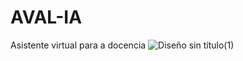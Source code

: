 # AVAL-IA
Asistente virtual para a docencia
![Diseño sin título(1)](https://github.com/user-attachments/assets/8a772e16-8307-47ee-838d-1e6de4926ca8)
